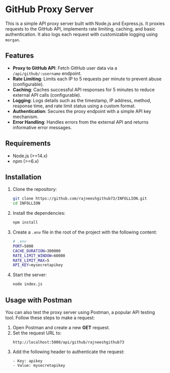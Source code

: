 # GitHub Proxy Server

This is a simple API proxy server built with Node.js and Express.js. It proxies requests to the GitHub API, implements rate limiting, caching, and basic authentication. It also logs each request with customizable logging using `morgan`.

## Features

- **Proxy to GitHub API**: Fetch GitHub user data via a `/api/github/:username` endpoint.
- **Rate Limiting**: Limits each IP to 5 requests per minute to prevent abuse (configurable).
- **Caching**: Caches successful API responses for 5 minutes to reduce external API calls (configurable).
- **Logging**: Logs details such as the timestamp, IP address, method, response time, and rate limit status using a custom format.
- **Authentication**: Secures the proxy endpoint with a simple API key mechanism.
- **Error Handling**: Handles errors from the external API and returns informative error messages.

## Requirements

- Node.js (>=14.x)
- npm (>=6.x)

## Installation

1. Clone the repository:

    ```bash
    git clone https://github.com/rajneeshgithub73/INFOLLION.git
    cd INFOLLION
    ```

2. Install the dependencies:

    ```bash
    npm install
    ```

3. Create a `.env` file in the root of the project with the following content:

    ```bash
    # .env
    PORT=5000
    CACHE_DURATION=300000
    RATE_LIMIT_WINDOW=60000
    RATE_LIMIT_MAX=5
    API_KEY=mysecretapikey
    ```

4. Start the server:

    ```bash
    node index.js
    ```

## Usage with Postman

You can also test the proxy server using Postman, a popular API testing tool. Follow these steps to make a request:

1. Open Postman and create a new **GET** request.
2. Set the request URL to:
   ```text
   http://localhost:5000/api/github/rajneeshgithub73
   ```
3. Add the following header to authenticate the request:
   ```text
   - Key: apikey
   - Value: mysecretapikey
   ```
